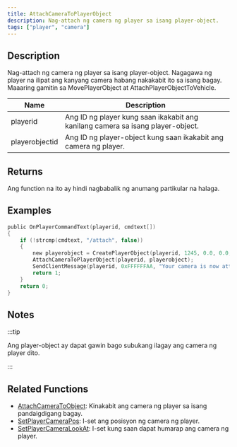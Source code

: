 ```yaml
---
title: AttachCameraToPlayerObject
description: Nag-attach ng camera ng player sa isang player-object.
tags: ["player", "camera"]
---
```


<VersionWarn version='SA-MP 0.3e' />

## Description

Nag-attach ng camera ng player sa isang player-object. Nagagawa ng player na ilipat ang kanyang camera habang nakakabit ito sa isang bagay. Maaaring gamitin sa MovePlayerObject at AttachPlayerObjectToVehicle.

| Name           | Description                                                                    |
| -------------- | ------------------------------------------------------------------------------ |
| playerid       | Ang ID ng player kung saan ikakabit ang kanilang camera sa isang player-object.|
| playerobjectid | Ang ID ng player-object kung saan ikakabit ang camera ng player.               |

## Returns

Ang function na ito ay hindi nagbabalik ng anumang partikular na halaga.

## Examples

```c
public OnPlayerCommandText(playerid, cmdtext[])
{
    if (!strcmp(cmdtext, "/attach", false))
    {
        new playerobject = CreatePlayerObject(playerid, 1245, 0.0, 0.0, 3.0, 0.0, 0.0, 0.0);
        AttachCameraToPlayerObject(playerid, playerobject);
        SendClientMessage(playerid, 0xFFFFFFAA, "Your camera is now attached to an object.");
        return 1;
    }
    return 0;
}
```

## Notes

:::tip

Ang player-object ay dapat gawin bago subukang ilagay ang camera ng player dito.

:::

## Related Functions

- [AttachCameraToObject](AttachCameraToObject): Kinakabit ang camera ng player sa isang pandaigdigang bagay.
- [SetPlayerCameraPos](SetPlayerCameraPos): I-set ang posisyon ng camera ng player.
- [SetPlayerCameraLookAt](SetPlayerCameraLookAt): I-set kung saan dapat humarap ang camera ng player.